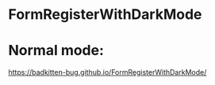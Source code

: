 # FormRegisterWithDarkMode

# Normal mode:
https://badkitten-bug.github.io/FormRegisterWithDarkMode/
